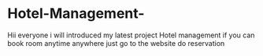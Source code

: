 # Hotel-Management-
Hii everyone i will introduced my latest project Hotel management  if you can book room anytime anywhere just go to the website do reservation
